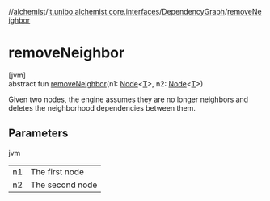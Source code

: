 //[alchemist](../../../index.md)/[it.unibo.alchemist.core.interfaces](../index.md)/[DependencyGraph](index.md)/[removeNeighbor](remove-neighbor.md)

# removeNeighbor

[jvm]\
abstract fun [removeNeighbor](remove-neighbor.md)(n1: [Node](../../it.unibo.alchemist.model.interfaces/-node/index.md)<[T](../../it.unibo.alchemist.model.interfaces/-action/index.md)>, n2: [Node](../../it.unibo.alchemist.model.interfaces/-node/index.md)<[T](../../it.unibo.alchemist.model.interfaces/-action/index.md)>)

Given two nodes, the engine assumes they are no longer neighbors and deletes the neighborhood dependencies between them.

## Parameters

jvm

| | |
|---|---|
| n1 | The first node |
| n2 | The second node |
